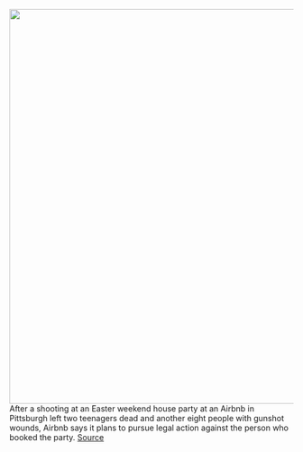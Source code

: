 <img src='https://cdn.vox-cdn.com/thumbor/6FnwpU9o9rjEMt1F16WHrjFr89I=/0x0:5568x3712/1200x800/filters:focal(2339x1411:3229x2301)/cdn.vox-cdn.com/uploads/chorus_image/image/70771872/1240049125.0.jpg' width='700px' /><br/>
After a shooting at an Easter weekend house party at an Airbnb in Pittsburgh left two teenagers dead and another eight people with gunshot wounds, Airbnb says it plans to pursue legal action against the person who booked the party.
<a href='https://www.theverge.com/2022/4/20/23033547/airbnb-sue-host-pittsburgh-easter-party-shooting'> Source <a/>